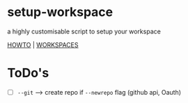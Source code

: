# setup-workspace

a highly customisable script to setup your workspace

[HOWTO](https://github.com/xNaCly/setup-workspace/blob/master/HOWTO.md) | [WORKSPACES](https://github.com/xNaCly/setup-workspace/blob/master/HOWTO.md#workspace)

# ToDo's

- [ ] `--git` --> create repo if `--newrepo` flag (github api, Oauth)
